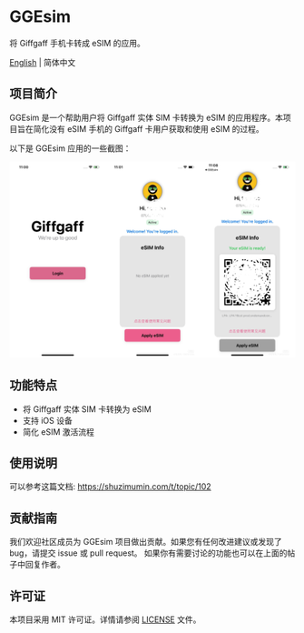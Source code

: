 # GGEsim

将 Giffgaff 手机卡转成 eSIM 的应用。

[English](README.md) | 简体中文

## 项目简介

GGEsim 是一个帮助用户将 Giffgaff 实体 SIM 卡转换为 eSIM 的应用程序。本项目旨在简化没有 eSIM 手机的 Giffgaff 卡用户获取和使用 eSIM 的过程。

以下是 GGEsim 应用的一些截图：

![截图1](screenshots/screenshot1.png)

## 功能特点

- 将 Giffgaff 实体 SIM 卡转换为 eSIM
- 支持 iOS 设备
- 简化 eSIM 激活流程

## 使用说明
可以参考这篇文档: https://shuzimumin.com/t/topic/102

## 贡献指南

我们欢迎社区成员为 GGEsim 项目做出贡献。如果您有任何改进建议或发现了 bug，请提交 issue 或 pull request。
如果你有需要讨论的功能也可以在上面的帖子中回复作者。

## 许可证

本项目采用 MIT 许可证。详情请参阅 [LICENSE](LICENSE) 文件。